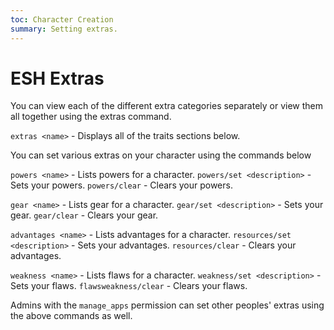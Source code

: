 ```yaml
---
toc: Character Creation
summary: Setting extras.
---
```


# ESH Extras
You can view each of the different extra categories separately or view them all together using the extras command.

`extras <name>` - Displays all of the traits sections below.

You can set various extras on your character using the commands below

`powers <name>` - Lists powers for a character.
`powers/set <description>` - Sets your powers.
`powers/clear` - Clears your powers.

`gear <name>` - Lists gear for a character.
`gear/set <description>` - Sets your gear.
`gear/clear` - Clears your gear.

`advantages <name>` - Lists advantages for a character.
`resources/set <description>` - Sets your advantages.
`resources/clear` - Clears your advantages.

`weakness <name>` - Lists flaws for a character.
`weakness/set <description>` - Sets your flaws.
`flawsweakness/clear` - Clears your flaws.

Admins with the `manage_apps` permission can set other peoples' extras using the above commands as well.
